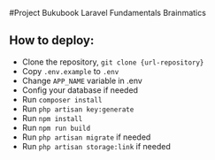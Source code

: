 #Project Bukubook Laravel Fundamentals Brainmatics

## How to deploy:
- Clone the repository, `git clone {url-repository}`
- Copy `.env.example` to `.env`
- Change `APP_NAME` variable in .env
- Config your database if needed
- Run `composer install`
- Run `php artisan key:generate`
- Run `npm install`
- Run `npm run build`
- Run `php artisan migrate` if needed
- Run `php artisan storage:link` if needed
